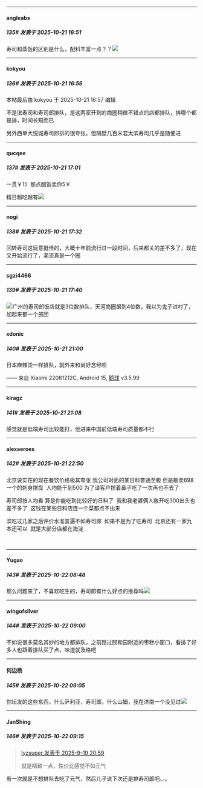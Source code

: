 ﻿
*****

####  angleabs  
##### 135#       发表于 2025-10-21 16:51

寿司和蒸饭的区别是什么，配料丰富一点？？<img src="https://static.stage1st.com/image/smiley/face2017/062.gif" referrerpolicy="no-referrer">


*****

####  kokyou  
##### 136#       发表于 2025-10-21 16:56

 本帖最后由 kokyou 于 2025-10-21 16:57 编辑 

不是滨寿司和寿司郎排队，是这两家开到的商圈稍微不错点的店都排队，排哪个都是排，时间长短而已

另外西单大悦城寿司郎排的很夸张，但隔壁几百米君太滨寿司几乎是随便进


*****

####  qucqee  
##### 137#       发表于 2025-10-21 17:01

一贯￥15  那点醋饭卖你5￥

精日越吃越有<img src="https://static.stage1st.com/image/smiley/face2017/034.png" referrerpolicy="no-referrer">


*****

####  nogi  
##### 138#       发表于 2025-10-21 17:32

回转寿司这玩意挺怪的，大概十年前流行过一段时间，后来都关的差不多了，现在又开始流行了，潮流真是一个圈


*****

####  sgzi4466  
##### 139#       发表于 2025-10-21 17:40

<img src="https://static.stage1st.com/image/smiley/face2017/001.png" referrerpolicy="no-referrer">广州的寿司郎饭店就是3位数排队，天河商圈飙到4位数，我以为鬼子进村了，加起来都一个旅团


*****

####  xdonic  
##### 140#       发表于 2025-10-21 21:00

日本麻辣烫一样排队，就外来和尚好念经呗

—— 来自 Xiaomi 22081212C, Android 15, [鹅球](https://www.pgyer.com/GcUxKd4w) v3.5.99


*****

####  kiragz  
##### 141#       发表于 2025-10-21 21:08

感觉就是低端寿司比较能打，他进来中国前低端寿司质量都不行


*****

####  alexaeroes  
##### 142#       发表于 2025-10-21 22:50

北京说实在的现在餐饮价格极其夸张 我公司对面的某日料普通至极 但是敢卖698一个的刺身拼盘  人均能干到500 为了请客户捏着鼻子吃了一次再也不去了

寿司郎按人均看 算是你能吃到比较好的日料了  我和我老婆俩人敞开吃300出头也差不多了  这钱在某些日料店连一个菜都点不出来  

滨吃过几家之后评价水准普遍不如寿司郎  如果不是为了吃寿司  北京还有一家九本还可以  就是大部分店都在海淀

  


*****

####  Yugao  
##### 143#       发表于 2025-10-22 08:48

那么问题来了，不喜欢吃生的，寿司郎有什么好点的推荐吗<img src="https://static.stage1st.com/image/smiley/face2017/057.png" referrerpolicy="no-referrer">


*****

####  wingofsilver  
##### 144#       发表于 2025-10-22 09:00

不如说很多莫名其妙的地方都排队，之前路过颐和园附近的枣糕小窗口，看排了好多人也跟着排队买了点，味道就及格吧


*****

####  何边杨  
##### 145#       发表于 2025-10-22 09:05

你坛发的这些东西，什么萨利亚，寿司郎，什么山姆，我在济南一个没见过<img src="https://static.stage1st.com/image/smiley/face2017/049.png" referrerpolicy="no-referrer">


*****

####  JanShing  
##### 146#       发表于 2025-10-22 09:15

<blockquote><a href="httphttps://stage1st.com/2b/forum.php?mod=redirect&amp;goto=findpost&amp;pid=68458333&amp;ptid=2262464" target="_blank">lyzsuper 发表于 2025-9-19 20:59</a>

就是精致一点，性价比感觉不如元气</blockquote>
有一次就是不想排队去吃了元气，然后儿子说下次还是排寿司郎吧。。。

